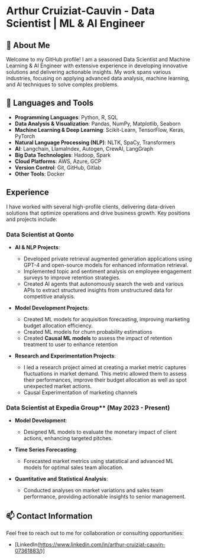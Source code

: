 # Arthur Cruiziat-Cauvin - Data Scientist | ML & AI Engineer

## 🌱 About Me
Welcome to my GitHub profile! I am a seasoned Data Scientist and Machine Learning & AI Engineer with extensive experience in developing innovative solutions and delivering actionable insights. My work spans various industries, focusing on applying advanced data analysis, machine learning, and AI techniques to solve complex problems.

## 🧰 Languages and Tools
- **Programming Languages**: Python, R, SQL
- **Data Analysis & Visualization**: Pandas, NumPy, Matplotlib, Seaborn
- **Machine Learning & Deep Learning**: Scikit-Learn, TensorFlow, Keras, PyTorch
- **Natural Language Processing (NLP)**: NLTK, SpaCy, Transformers
- **AI**: Langchain, LlamaIndex, Autogen, CrewAI, LangGraph
- **Big Data Technologies**: Hadoop, Spark
- **Cloud Platforms**: AWS, Azure, GCP
- **Version Control**: Git, GitHub, Gitlab
- **Other Tools**: Docker

## Experience

I have worked with several high-profile clients, delivering data-driven solutions that optimize operations and drive business growth. Key positions and projects include:

### Data Scientist at Qonto
- **AI & NLP Projects**:
  - Developed private retrieval augmented generation applications using GPT-4 and open-source models for enhanced information retrieval.
  - Implemented topic and sentiment analysis on employee engagement surveys to improve retention strategies.
  - Created AI agents that autonomously search the web and various APIs to extract structured insights from unstructured data for competitive analysis.

- **Model Development Projects**:
  - Created ML models for acquisition forecasting, improving marketing budget allocation efficiency.
  - Created ML models for churn probability estimations
  - Created **Causal ML models** to assess the impact of retention treatment to user to enhance retention

- **Research and Experimentation Projects**:
  - I led a research project aimed at creating a market metric captures fluctuations in market demand. This metric allowed them to assess their performances, improve their budget allocation as well as spot unexpected market actions.
  - Causal Experimentation of marketing channels


### Data Scientist at Expedia Group** (May 2023 - Present)
- **Model Development**:
  - Designed ML models to evaluate the monetary impact of client actions, enhancing targeted pitches.

- **Time Series Forecasting**:
  - Forecasted market metrics using statistical and advanced ML models for optimal sales team allocation.

- **Quantitative and Statistical Analysis**:
  - Conducted analyses on market variations and sales team performance, providing actionable insights to senior management.

<!--
## Projects

### [Project A: Predictive Analytics for Sales Forecasting](https://github.com/arthurcruiziat/project-a)
- **Technologies Used**: Python, Scikit-Learn, Pandas, NumPy, Matplotlib
- **Description**: Developed and deployed a predictive model to forecast sales, resulting in a 15% increase in accuracy over previous methods.

### [Project B: NLP for Customer Feedback Analysis](https://github.com/arthurcruiziat/project-b)
- **Technologies Used**: Python, NLTK, SpaCy, Transformers
- **Description**: Built an NLP pipeline to analyze customer feedback, providing insights that helped improve customer satisfaction by 10%.

### [Project C: Deep Learning for Image Classification](https://github.com/arthurcruiziat/project-c)
- **Technologies Used**: Python, TensorFlow, Keras, OpenCV
- **Description**: Created a deep learning model for image classification with a 95% accuracy rate.

<!--
## 🔭 Featured Projects

### 1. Churn Prediction Model

- **Description:** Developed a machine learning model to predict customer churn for a telecommunications company, leveraging customer data and usage patterns.
- **Technologies:** Python, scikit-learn, XGBoost, Pandas, NumPy
- **Approach:** Performed data preprocessing, feature engineering, and model selection. Implemented an XGBoost classifier and achieved an AUC score of 0.85.

### 2. Fraud Detection System

- **Description:** Built a fraud detection system for a financial institution using anomaly detection techniques and deep learning models.
- **Technologies:** Python, TensorFlow, Keras, Pandas, NumPy
- **Approach:** Implemented an autoencoder for unsupervised anomaly detection and a deep neural network for supervised fraud classification. Achieved an F1-score of 0.92.

### 3. Causal Inference for Marketing Campaigns

- **Description:** Conducted causal inference analysis to measure the impact of marketing campaigns on customer engagement and sales using geo-lift techniques.
- **Technologies:** Python, CausalML, Econml, Pandas, NumPy
- **Approach:** Utilized causal inference methods, including double machine learning and synthetic control methods, to estimate the causal effect of marketing interventions.
-->

## 📫 Contact Information
Feel free to reach out to me for collaboration or consulting opportunities:
- [LinkedIn(https://www.linkedin.com/in/arthur-cruiziat-cauvin-07361883/)]

<!--
**Starbz/Starbz** is a ✨ _special_ ✨ repository because its `README.md` (this file) appears on your GitHub profile.

Here are some ideas to get you started:

- 🔭 I’m currently working on ...
- 🌱 I’m currently learning ...
- 👯 I’m looking to collaborate on ...
- 🤔 I’m looking for help with ...
- 💬 Ask me about ...
- 📫 How to reach me: ...
- 😄 Pronouns: ...
- ⚡ Fun fact: ...
-->
